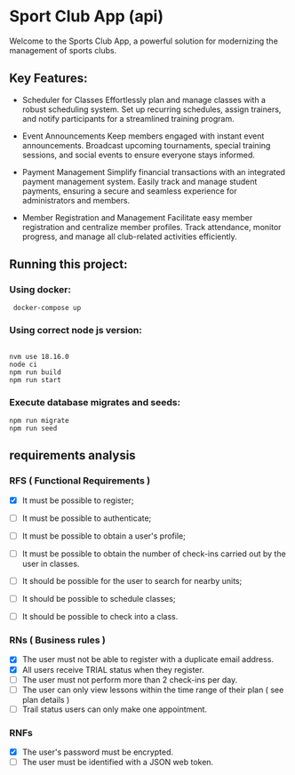 # Sport Club App (api)

Welcome to the Sports Club App, a powerful solution for modernizing the management of sports clubs.

## Key Features:

- Scheduler for Classes
Effortlessly plan and manage classes with a robust scheduling system. Set up recurring schedules, assign trainers, and notify participants for a streamlined training program.

- Event Announcements
Keep members engaged with instant event announcements. Broadcast upcoming tournaments, special training sessions, and social events to ensure everyone stays informed.

- Payment Management
Simplify financial transactions with an integrated payment management system. Easily track and manage student payments, ensuring a secure and seamless experience for administrators and members.

- Member Registration and Management
Facilitate easy member registration and centralize member profiles. Track attendance, monitor progress, and manage all club-related activities efficiently.


## Running this project:

### Using docker:

 ```console
  docker-compose up
 ```

### Using correct node js version:

```console

nvm use 18.16.0
node ci
npm run build
npm run start

```

### Execute database migrates and seeds:
 
```console
npm run migrate
npm run seed
```

## requirements analysis 

### RFS ( Functional Requirements )

- [x] It must be possible to register;
- [ ] It must be possible to authenticate;
- [ ] It must be possible to obtain a user's profile;
- [ ] It must be possible to obtain the number of check-ins carried out by the user in classes.
- [ ] It should be possible for the user to search for nearby units;
- [ ] It should be possible to schedule classes;
- [ ] It should be possible to check into a class.


### RNs ( Business rules )

- [x] The user must not be able to register with a duplicate email address.
- [x] All users receive TRIAL status when they register.
- [ ] The user must not perform more than 2 check-ins per day.
- [ ] The user can only view lessons within the time range of their plan ( see plan details )
- [ ] Trail status users can only make one appointment.

### RNFs
- [x] The user's password must be encrypted.
- [ ] The user must be identified with a JSON web token.